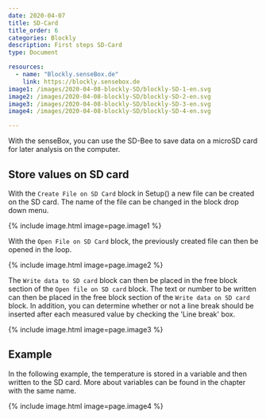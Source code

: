 ```yaml
---
date: 2020-04-07
title: SD-Card
title_order: 6
categories: Blockly
description: First steps SD-Card
type: Document

resources:
  - name: "Blockly.senseBox.de"
    link: https://blockly.sensebox.de
image1: /images/2020-04-08-blockly-SD/blockly-SD-1-en.svg
image2: /images/2020-04-08-blockly-SD/blockly-SD-2-en.svg
image3: /images/2020-04-08-blockly-SD/blockly-SD-3-en.svg
image4: /images/2020-04-08-blockly-SD/blockly-SD-4-en.svg

---
```

With the senseBox, you can use the SD-Bee to save data on a microSD card for later analysis on the computer.

## Store values on SD card
With the `Create File on SD Card` block in Setup() a new file can be created on the SD card. The name of the file can be changed in the block drop down menu.

{% include image.html image=page.image1 %}

With the `Open File on SD Card` block, the previously created file can then be opened in the loop. 

{% include image.html image=page.image2 %}

The `Write data to SD card` block can then be placed in the free block section of the `Open file on SD card` block. The text or number to be written can then be placed in the free block section of the `Write data on SD card` block. In addition, you can determine whether or not a line break should be inserted after each measured value by checking the 'Line break' box. 

{% include image.html image=page.image3 %}

## Example
In the following example, the temperature is stored in a variable and then written to the SD card. More about variables can be found in the chapter with the same name.

{% include image.html image=page.image4 %}
